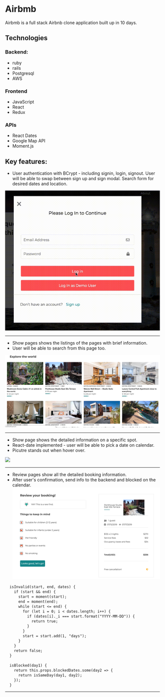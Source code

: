 
# Airbmb

Airbmb is a full stack Airbnb clone application built up in 10 days. 


## Technologies

### Backend:

* ruby 
* rails
* Postgresql
* AWS

### Frontend

* JavaScript
* React
* Redux

### APIs

* React Dates
* Google Map API
* Moment.js 


## Key features:

* User authentication with BCrypt - including signin, login, signout. User will be able to swap between sign up and sign modal. Search form for desired dates and location. 

![](https://github.com/jHuang30/airbmb/blob/master/app/assets/images/auth.gif)

***

* Show pages shows the listings of the pages with brief information.
* User will be able to search from this page too. 

![](https://github.com/jHuang30/airbmb/blob/master/app/assets/images/index.png)

***

* Show page shows the detailed information on a specific spot.
* React-date implemented - user will be able to pick a date on calendar. 
* Picutre stands out when hover over.

![](https://github.com/jHuang30/airbmb/blob/master/app/assets/images/show.gif)


***

* Review pages show all the detailed booking information.
* After user's confirmation, send info to the backend and blocked on the calendar.
![](app/assets/images/review.png)

```
  isInvalid(start, end, dates) {
    if (start && end) {
      start = moment(start);
      end = moment(end);
      while (start <= end) {
        for (let i = 0; i < dates.length; i++) {
          if (dates[i]._i === start.format("YYYY-MM-DD")) {
            return true;
          }
        }
        start = start.add(1, "days");
      }
    }
    return false;
  }

  isBlocked(day1) {
    return this.props.blockedDates.some(day2 => {
      return isSameDay(day1, day2);
    });
  }
  ```
***

